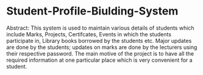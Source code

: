# Student-Profile-Biulding-System

Abstract:
This system is used to maintain various details of students which include Marks, Projects,
Certifcates, Events in which the students participate in, Library books borrowed by the
students etc. Major updates are done by the students; updates on marks are done by the
lecturers using their respective password. The main motive of the project is to have all
the required information at one particular place which is very convenient for a student.
